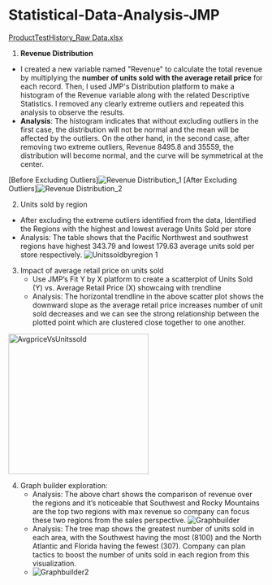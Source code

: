 # Statistical-Data-Analysis-JMP
[ProductTestHistory_Raw Data.xlsx](https://github.com/VibhaK93/Statistical-Data-Analysis-JMP/files/12786835/ProductTestHistory_Raw.Data.xlsx)

1. **Revenue Distribution**
 - I created a new variable named "Revenue" to calculate the total revenue by multiplying the **number of units sold with the average retail price** for each record. Then, I used JMP's Distribution platform to make a histogram of the Revenue variable along with the related Descriptive Statistics. I removed any clearly extreme outliers and repeated this analysis to observe the results.
 - **Analysis**: The histogram indicates that without excluding outliers in the first case, the distribution will not be normal and the mean will be affected by the outliers. On the other hand, in the second case, after removing two extreme outliers, Revenue 8495.8 and 35559, the distribution will become normal, and the curve will be symmetrical at the center.

[Before Excluding Outliers]![Revenue Distribution_1](https://github.com/VibhaK93/Statistical-Data-Analysis-JMP/assets/146596962/ff3e7522-8e3d-4ca6-b720-9a73daeafcbf)
[After Excluding Outliers]![Revenue Distribution_2](https://github.com/VibhaK93/Statistical-Data-Analysis-JMP/assets/146596962/b96a5740-8b32-47eb-bb05-96fa89fccb95)

2. Units sold by region 
- After excluding the extreme outliers identified from the data, Identified the Regions with the highest and lowest average Units Sold per store
- Analysis: The table shows that the Pacific Northwest and southwest regions have highest 343.79 and lowest 179.63 average units sold per store respectively. 
  ![Unitssoldbyregion 1](https://github.com/VibhaK93/Statistical-Data-Analysis-JMP/assets/146596962/a45ceeba-ee8c-49f2-a4aa-962d859b3f80)

3. Impact of average retail price on units sold
   - Use JMP’s Fit Y by X platform to create a scatterplot of Units Sold (Y) vs. Average Retail Price (X) showcaing with trendline
   - Analysis: The horizontal trendline in the above scatter plot shows the downward slope as the average retail price increases number of unit sold decreases and we can see the strong relationship between the plotted point which are clustered close together to one another.
  <img width="276" alt="AvgpriceVsUnitssold" src="https://github.com/VibhaK93/Statistical-Data-Analysis-JMP/assets/146596962/d2724ac3-6dc1-4612-9ab2-dc695a23c8e5">

4. Graph builder exploration:
   - Analysis: The above chart shows the comparison of revenue over the regions and it’s noticeable that Southwest and Rocky Mountains are the top two regions with max revenue so company can focus these two regions from the sales perspective.
 ![Graphbuilder](https://github.com/VibhaK93/Statistical-Data-Analysis-JMP/assets/146596962/5b68b1aa-e215-49ae-986a-2e91f264ea25)
   - Analysis: The tree map shows the greatest number of units sold in each area, with the Southwest having the most (8100) and the North Atlantic and Florida having the fewest (307). Company can plan tactics to boost the number of units sold in each region from this visualization.
   - ![Graphbuilder2](https://github.com/VibhaK93/Statistical-Data-Analysis-JMP/assets/146596962/30f1c455-d9d3-4b3e-8763-d3d90f4a8291)
